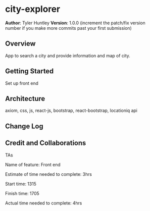 # city-explorer

**Author**: Tyler Huntley
**Version**: 1.0.0 (increment the patch/fix version number if you make more commits past your first submission)

## Overview  

App to search a city and provide information and map of city.  

## Getting Started

Set up front end
<!-- What are the steps that a user must take in order to build this app on their own machine and get it running? -->

## Architecture

axiom, css, js, react-js, bootstrap, react-bootstrap, locationiq api
<!-- Provide a detailed description of the application design. What technologies (languages, libraries, etc) you're using, and any other relevant design information. -->

## Change Log
<!-- Use this area to document the iterative changes made to your application as each feature is successfully implemented. Use time stamps. Here's an example:

01-01-2001 4:59pm - Application now has a fully-functional express server, with a GET route for the location resource. -->

## Credit and Collaborations

TAs
<!-- Give credit (and a link) to other people or resources that helped you build this application. -->

Name of feature: Front end

Estimate of time needed to complete: 3hrs

Start time: 1315

Finish time: 1705

Actual time needed to complete: 4hrs
